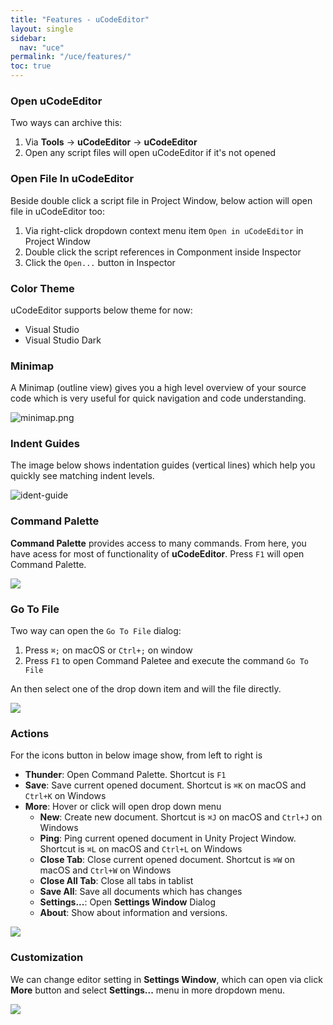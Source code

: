 ```yaml
---
title: "Features - uCodeEditor"
layout: single
sidebar:
  nav: "uce"
permalink: "/uce/features/"
toc: true
---
```


### Open uCodeEditor

Two ways can archive this:

1. Via __Tools__ -> __uCodeEditor__ -> __uCodeEditor__
2. Open any script files will open uCodeEditor if it's not opened

### Open File In uCodeEditor

Beside double click a script file in Project Window, below action will open file in uCodeEditor too:

1. Via right-click dropdown context menu item `Open in uCodeEditor` in Project Window
2. Double click the script references in Componment inside Inspector
3. Click the `Open...` button in Inspector 

### Color Theme

uCodeEditor supports below theme for now:

- Visual Studio
- Visual Studio Dark

### Minimap

A Minimap (outline view) gives you a high level overview of your source code which is very useful for quick navigation and code understanding.

![minimap.png](/assets/images/uce/minimap.png)

### Indent Guides

The image below shows indentation guides (vertical lines) which help you quickly see matching indent levels.

![ident-guide](/assets/images/uce/ident-guide.png)

### Command Palette

**Command Palette** provides access to many commands. From here, you have acess for most of functionality of __uCodeEditor__. Press `F1` will open Command Palette.

![](/assets/images/uce/commands-.png)

### Go To File

Two way can open the `Go To File` dialog:

1. Press `⌘;` on macOS or `Ctrl+;` on window
2. Press `F1` to open Command Paletee and execute the command `Go To File`

An then select one of the drop down item and will the file directly. 

![](/assets/images/uce/gotofile.png)

### Actions

For the icons button in below image show, from left to right is 

- __Thunder__: Open Command Palette. Shortcut is `F1`
- __Save__: Save current opened document. Shortcut is `⌘K` on macOS and `Ctrl+K` on Windows
- __More__: Hover or click will open drop down menu
  - __New__: Create new document. Shortcut is `⌘J` on macOS and `Ctrl+J` on Windows
  - __Ping__: Ping current opened document in Unity Project Window. Shortcut is `⌘L` on macOS and `Ctrl+L` on Windows
  - __Close Tab__: Close current opened document. Shortcut is `⌘W` on macOS and `Ctrl+W` on Windows
  - __Close All Tab__: Close all tabs in tablist
  - __Save All__: Save all documents which has changes
  - __Settings...__: Open __Settings Window__ Dialog
  - __About__: Show about information and versions.

![](/assets/images/uce/more.png)

### Customization

We can change editor setting in __Settings Window__, which can open via click __More__ button and select __Settings...__ menu in more dropdown menu.

![](/assets/images/uce/settings.png)
